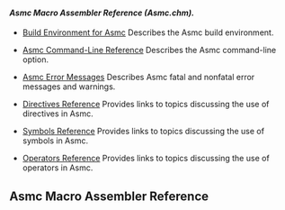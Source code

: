 #### _Asmc Macro Assembler Reference (**Asmc.chm**)._

- [Build Environment for Asmc](build/readme.md)
Describes the Asmc build environment.

- [Asmc Command-Line Reference](command/readme.md)
Describes the Asmc command-line option.

- [Asmc Error Messages](error/readme.md)
Describes Asmc fatal and nonfatal error messages and warnings.

- [Directives Reference](directive/readme.md)
Provides links to topics discussing the use of directives in Asmc.

- [Symbols Reference](symbol/readme.md)
Provides links to topics discussing the use of symbols in Asmc.

- [Operators Reference](operator/readme.md)
Provides links to topics discussing the use of operators in Asmc.

## Asmc Macro Assembler Reference

